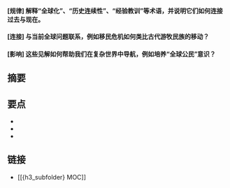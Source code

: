 #### [规律] 解释“全球化”、“历史连续性”、“经验教训”等术语，并说明它们如何连接过去与现在。


#### [连接] 与当前全球问题联系，例如移民危机如何类比古代游牧民族的移动？


#### [影响] 这些见解如何帮助我们在复杂世界中导航，例如培养“全球公民”意识？


## 摘要


## 要点

- 
- 
- 

## 链接

- [[{h3_subfolder} MOC]]
